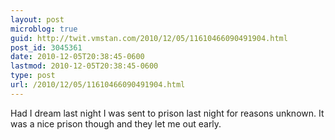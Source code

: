```yaml
---
layout: post
microblog: true
guid: http://twit.vmstan.com/2010/12/05/11610466090491904.html
post_id: 3045361
date: 2010-12-05T20:38:45-0600
lastmod: 2010-12-05T20:38:45-0600
type: post
url: /2010/12/05/11610466090491904.html
---
```

Had I dream last night I was sent to prison last night for reasons unknown. It was a nice prison though and they let me out early.
